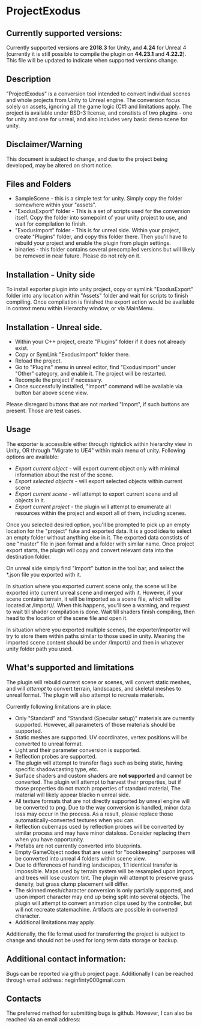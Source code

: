 # ProjectExodus

## Currently supported versions:

Currently supported versions are **2018.3** for Unity, and **4.24** for Unreal 4 (currently it is still possible to compile the plugin on **44.23.1** and **4.22.2**). This file will be updated to indicate when supported versions change.

## Description

"ProjectExodus" is a conversion tool intended to convert individual scenes and whole projects from Unity to Unreal engine. The conversion focus solely on assets, ignoring all the game logic (C#) and limitations apply. 
The project is available under BSD-3 license, and constists of two plugins - one for unity and one for unreal, and also includes very basic demo scene for unity. 

## Disclaimer/Warning

This document is subject to change, and due to the project being developed, may be altered on short notice.

## Files and Folders

* SampleScene - this is a simple test for unity. Simply copy the folder somewhere within your "assets".
* "ExodusExport" folder - This is a set of scripts used for the conversion itself. Copy the folder into somepoint of your unity project to use, and wait for compilation to finish.
* "ExodusImport" folder - This is for unreal side. Within your project, create "Plugins" folder, and copy this folder there. Then you'll have to rebuild your project and enable the plugin from plugin settings.
* binaries - this folder contains several precompiled versions but will likely be removed in near future. Please do not rely on it.

## Installation - Unity side

To install exporter plugin into unity project, copy or symlink "ExodusExport" folder into any location within "Assets" folder and wait for scripts to finish compiling. Once compilation is finished the export action would be available 
in context menu within Hierarchy window, or via MainMenu.

## Installation - Unreal side.

* Within your C++ project, create "Plugins" folder if it does not already exist.
* Copy or SymLink "ExodusImport" folder there. 
* Reload the project.
* Go to "Plugins" menu in unreal editor, find "ExodusImport" under "Other" category, and enable it. The project will be restarted.
* Recompile the project if necessary.
* Once successfully installed, "Import" command will be available via button bar above scene view.

Please disregard buttons that are not marked "Import", if such buttons are present. Those are test cases.

## Usage

The exporter is accessible either through rightclick within hierarchy view in Unity, OR through "Migrate to UE4" within main menu of unity.
Following options are available:

* *Export current object* - will export current object only with minimal information about the rest of the scene.
* *Export selected objects* - will export selected objects within current scene
* *Export current scene* - will attempt to export current scene and all objects in it.
* *Export current project* - the plugin will attempt to enumerate all resources within the project and export all of them, including scenes.

Once you selected desired option, you'll be prompted to pick up an empty location for the "project" fuke and exported data. It is a good idea to select an empty folder without anything else in it.
The exported data constists of one "master" file in json format and a folder with similar name. Once project export starts, the plugin will copy and convert relevant data into the destination folder.

On unreal side simply find "Import" button in the tool bar, and select the \*.json file you exported with it. 

In situation where you exported current scene only, the scene will be exported into current unreal scene and merged with it.
However, if your scene contains terrain, it will be imported as a scene file, which will be located at /Import/<UnityProjectName>/<SceneName>.
When this happens, you'll see a warning, and request to wait till shader compilation is done. Wait till shaders finish compiling, then head to the location of the scene file and open it.

In situation where you exported multiple scenes, the exporter/importer will try to store them within paths similar to those used in unity. Meaning the imported scene content should be under /Import/<UnityPorjectName>/
and then in whatever unity folder path you used.

## What's supported and limitations

The plugin will rebuild current scene or scenes, will convert static meshes, and will *attempt* to convert terrain, landscapes, and skeletal meshes to unreal format. The plugin will also attempt to recreate materials.

Currently following limitations are in place:

* Only "Standard" and "Standard (Specular setup)" materials are currently supported. However, all parameters of those materials should be supported.
* Static meshes are supported. UV coordinates, vertex positions will be converted to unreal format.
* Light and their parameter conversion is supported.
* Reflection probes are supported.
* The plugin will attempt to transfer flags such as being static, having specific shadowcasting type, etc.
* Surface shaders and custom shaders are **not supported** and cannot be converted. The plugin will attempt to harvest their properties, but if those properties do not match properties of standard material, The material will likely appear blacko n unreal side.
* All texture formats that are not directly supported by unreal engine will be converted to png. Due to the way conversion is handled, minor data loss may occur in the process. As a result, please replace those automatically-converted textures when you can.
* Reflection cubemaps used by reflection probes will be converted by similar process and may have minor dataloss. Consider replacing them when you have opportunity.
* Prefabs are not currently converted into blueprints.
* Empty GameObject nodes that are used for "bookkeeping" purposes will be converted into unreal 4 folders within scene view.
* Due to differences of handling landscapes, 1:1 identical transfer is impossible. Maps used by terrain system will be resampled upon import, and trees will lose custom tint. The plugin will attempt to preserve grass density, but grass clump placement will differ.
* The skinned mesh/character conversion is only partially supported, and upon import character may end up being split into several objects. The plugin will attempt to convert animation clips used by the controller, but will not recreate statemachine. Artifacts are possible in converted character.
* Additional limitations may apply.

Additionally, the file format used for transferring the project is subject to change and should not be used for long term data storage or backup. 

## Additional contact information:

Bugs can be reported via github project page.
Additionally I can be reached through email address: neginfinty000<at>gmail.com

## Contacts

The preferred method for submitting bugs is github. However, I can also be reached via an email address:
